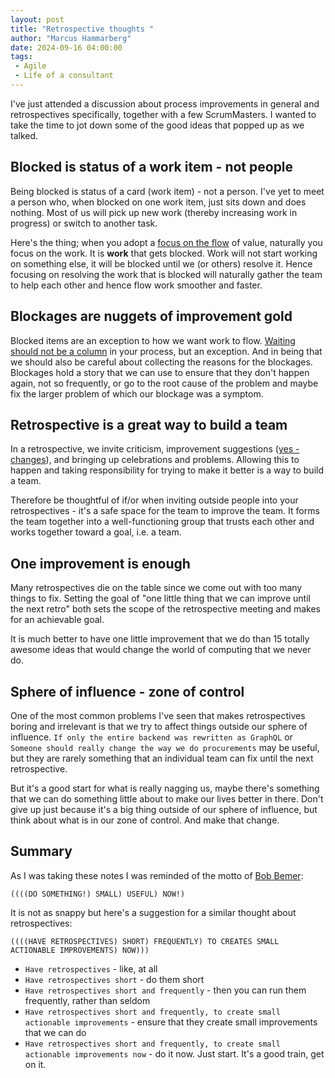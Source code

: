 ```yaml
---
layout: post
title: "Retrospective thoughts "
author: "Marcus Hammarberg"
date: 2024-09-16 04:00:00
tags:
 - Agile
 - Life of a consultant
---
```


I've just attended a discussion about process improvements in general and retrospectives specifically, together with a few ScrumMasters. I wanted to take the time to jot down some of the good ideas that popped up as we talked.

<!-- excerpt-end -->

## Blocked is status of a work item - not people

Being blocked is status of a card (work item) - not a person. I've yet to meet a person who, when blocked on one work item, just sits down and does nothing. Most of us will pick up new work (thereby increasing work in progress) or switch to another task.

Here's the thing; when you adopt a [focus on the flow](https://www.marcusoft.net/2017/02/comments-on-board-practices-6.html) of value, naturally you focus on the work. It is **work** that gets blocked. Work will not start working on something else, it will be blocked until we (or others) resolve it. Hence focusing on resolving the work that is blocked will naturally gather the team to help each other and hence flow work smoother and faster.

## Blockages are nuggets of improvement gold

Blocked items are an exception to how we want work to flow. [Waiting should not be a column](https://www.marcusoft.net/2014/05/waiting-should-be-note-and-not-column.html) in your process, but an exception. And in being that we should also be careful about collecting the reasons for the blockages. Blockages hold a story that we can use to ensure that they don't happen again, not so frequently, or go to the root cause of the problem and maybe fix the larger problem of which our blockage was a symptom.

## Retrospective is a great way to build a team

In a retrospective, we invite criticism, improvement suggestions ([yes - changes](https://www.marcusoft.net/2013/10/YesITalkAboutChange.html)), and bringing up celebrations and problems. Allowing this to happen and taking responsibility for trying to make it better is a way to build a team.

Therefore be thoughtful of if/or when inviting outside people into your retrospectives - it's a safe space for the team to improve the team. It forms the team together into a well-functioning group that trusts each other and works together toward a goal, i.e. a team.

## One improvement is enough

Many retrospectives die on the table since we come out with too many things to fix. Setting the goal of "one little thing that we can improve until the next retro" both sets the scope of the retrospective meeting and makes for an achievable goal.

It is much better to have one little improvement that we do than 15 totally awesome ideas that would change the world of computing that we never do.

## Sphere of influence - zone of control

One of the most common problems I've seen that makes retrospectives boring and irrelevant is that we try to affect things outside our sphere of influence. `If only the entire backend was rewritten as GraphQL` or `Someone should really change the way we do procurements` may be useful, but they are rarely something that an individual team can fix until the next retrospective.

But it's a good start for what is really nagging us, maybe there's something that we can do something little about to make our lives better in there. Don't give up just because it's a big thing outside of our sphere of influence, but think about what is in our zone of control. And make that change.

## Summary

As I was taking these notes I was reminded of the motto of [Bob Bemer](https://www.marcusoft.net/2024/02/do-something-small-useful-now.html):

```text
((((DO SOMETHING!) SMALL) USEFUL) NOW!)
```

It is not as snappy but here's a suggestion for a similar thought about retrospectives:

```text
((((HAVE RETROSPECTIVES) SHORT) FREQUENTLY) TO CREATES SMALL ACTIONABLE IMPROVEMENTS) NOW)))
```

* `Have retrospectives` - like, at all
* `Have retrospectives short` - do them short
* `Have retrospectives short and frequently` - then you can run them frequently, rather than seldom
* `Have retrospectives short and frequently, to create small actionable improvements` - ensure that they create small improvements that we can do
* `Have retrospectives short and frequently, to create small actionable improvements now` - do it now. Just start. It's a good train, get on it.
